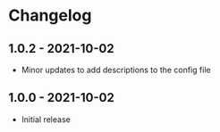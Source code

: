 # Changelog

## 1.0.2 - 2021-10-02

* Minor updates to add descriptions to the config file

## 1.0.0 - 2021-10-02

* Initial release

